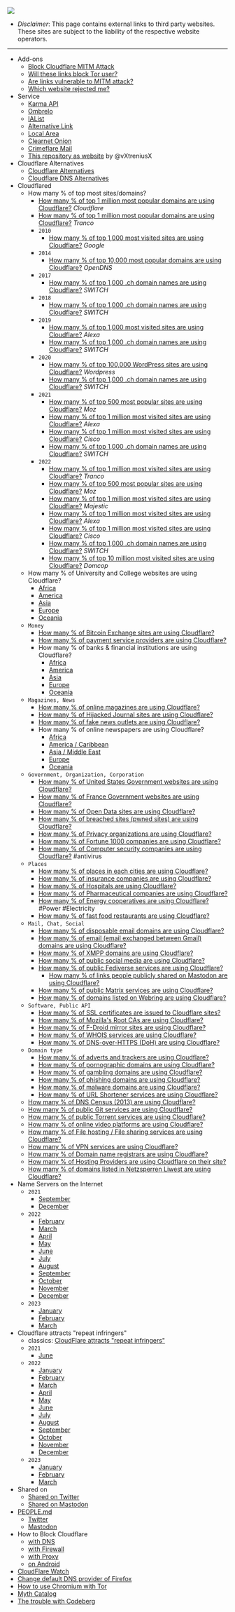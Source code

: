 ![](../image/bookstack.jpg)

- *Disclaimer*: This page contains external links to third party websites. These sites are subject to the liability of the respective website operators.

---

- Add-ons
  - [Block Cloudflare MITM Attack](addon/bcma.md)
  - [Will these links block Tor user?](addon/isat.md)
  - [Are links vulnerable to MITM attack?](addon/ismm.md)
  - [Which website rejected me?](addon/urjm.md)
- Service
  - [Karma API](service/karma_api.md)
  - [Ombrelo](service/ombrelo.md)
  - [IAList](https://ialist.crimeflare.eu.org)
  - [Alternative Link](service/altlink.md)
  - [Local Area](https://localarea.crimeflare.eu.org)
  - [Clearnet Onion](https://clearnetonion.eu.org)
  - [Crimeflare Mail](https://mail.crimeflare.eu.org)
  - [This repository as website](https://decloudflare.crimeflare.eu.org) by @vXtreniusX
- Cloudflare Alternatives
  - [Cloudflare Alternatives](alternative/cloudflare.md)
  - [Cloudflare DNS Alternatives](alternative/domaindns.md)
- Cloudflared
  - How many % of top most sites/domains?
    - [How many % of top 1 million most popular domains are using Cloudflare?](cloudflared/top/cloudflare.md) _Cloudflare_
    - [How many % of top 1 million most popular domains are using Cloudflare?](cloudflared/top/tranco.md) _Tranco_
    - `2010`
      - [How many % of top 1,000 most visited sites are using Cloudflare?](cloudflared/top/2010-google.md) _Google_
    - `2014`
      - [How many % of top 10,000 most popular domains are using Cloudflare?](cloudflared/top/2014-opendns.md) _OpenDNS_
    - `2017`
      - [How many % of top 1,000 .ch domain names are using Cloudflare?](cloudflared/top/2017-switchch.md) _SWITCH_
    - `2018`
      - [How many % of top 1,000 .ch domain names are using Cloudflare?](cloudflared/top/2018-switchch.md) _SWITCH_
    - `2019`
      - [How many % of top 1,000 most visited sites are using Cloudflare?](cloudflared/top/2019-alexa.md) _Alexa_
      - [How many % of top 1,000 .ch domain names are using Cloudflare?](cloudflared/top/2019-switchch.md) _SWITCH_
    - `2020`
      - [How many % of top 100,000 WordPress sites are using Cloudflare?](cloudflared/top/2020-wordpress.md) _Wordpress_
      - [How many % of top 1,000 .ch domain names are using Cloudflare?](cloudflared/top/2020-switchch.md) _SWITCH_
    - `2021`
      - [How many % of top 500 most popular sites are using Cloudflare?](cloudflared/top/2021-moz.md) _Moz_
      - [How many % of top 1 million most visited sites are using Cloudflare?](cloudflared/top/2021-alexa.md) _Alexa_
      - [How many % of top 1 million most visited sites are using Cloudflare?](cloudflared/top/2021-cisco.md) _Cisco_
      - [How many % of top 1,000 .ch domain names are using Cloudflare?](cloudflared/top/2021-switchch.md) _SWITCH_
    - `2022`
      - [How many % of top 1 million most visited sites are using Cloudflare?](cloudflared/top/2022-tranco.md) _Tranco_
      - [How many % of top 500 most popular sites are using Cloudflare?](cloudflared/top/2022-moz.md) _Moz_
      - [How many % of top 1 million most visited sites are using Cloudflare?](cloudflared/top/2022-majestic.md) _Majestic_
      - [How many % of top 1 million most visited sites are using Cloudflare?](cloudflared/top/2022-alexa.md) _Alexa_
      - [How many % of top 1 million most visited sites are using Cloudflare?](cloudflared/top/2022-cisco.md) _Cisco_
      - [How many % of top 1,000 .ch domain names are using Cloudflare?](cloudflared/top/2022-switchch.md) _SWITCH_
      - [How many % of top 10 million most visited sites are using Cloudflare?](cloudflared/top/2022-domcop.md) _Domcop_
  - How many % of University and College websites are using Cloudflare?
    - [Africa](cloudflared/collegeuniversity/africa.md)
    - [America](cloudflared/collegeuniversity/america.md)
    - [Asia](cloudflared/collegeuniversity/asia.md)
    - [Europe](cloudflared/collegeuniversity/europe.md)
    - [Oceania](cloudflared/collegeuniversity/oceania.md)
  - `Money`
    - [How many % of Bitcoin Exchange sites are using Cloudflare?](cloudflared/bitcoinexchange.md)
    - [How many % of payment service providers are using Cloudflare?](cloudflared/paymentservices.md)
    - How many % of banks & financial institutions are using Cloudflare?
      - [Africa](cloudflared/financial/africa.md)
      - [America](cloudflared/financial/america.md)
      - [Asia](cloudflared/financial/asia.md)
      - [Europe](cloudflared/financial/europe.md)
      - [Oceania](cloudflared/financial/oceania.md)
  - `Magazines, News`
    - [How many % of online magazines are using Cloudflare?](cloudflared/magazine.md)
    - [How many % of Hijacked Journal sites are using Cloudflare?](cloudflared/hijacked_journal.md)
    - [How many % of fake news outlets are using Cloudflare?](cloudflared/fakenews.md)
    - How many % of online newspapers are using Cloudflare?
      - [Africa](cloudflared/newspaper/africa.md)
      - [America / Caribbean](cloudflared/newspaper/america.md)
      - [Asia / Middle East](cloudflared/newspaper/asia.md)
      - [Europe](cloudflared/newspaper/europe.md)
      - [Oceania](cloudflared/newspaper/oceania.md)
  - `Government, Organization, Corporation`
    - [How many % of United States Government websites are using Cloudflare?](cloudflared/government/govusa.md)
    - [How many % of France Government websites are using Cloudflare?](cloudflared/government/govfr.md)
    - [How many % of Open Data sites are using Cloudflare?](cloudflared/opendata.md)
    - [How many % of breached sites (pwned sites) are using Cloudflare?](cloudflared/pwned_databreach.md)
    - [How many % of Privacy organizations are using Cloudflare?](cloudflared/privacy_organizations.md)
    - [How many % of Fortune 1000 companies are using Cloudflare?](cloudflared/fortune1000.md)
    - [How many % of Computer security companies are using Cloudflare?](cloudflared/computer_security.md) #antivirus
  - `Places`
    - [How many % of places in each cities are using Cloudflare?](cloudflared/city_place.md)
    - [How many % of insurance companies are using Cloudflare?](cloudflared/insurance.md)
    - [How many % of Hospitals are using Cloudflare?](cloudflared/hospital.md)
    - [How many % of Pharmaceutical companies are using Cloudflare?](cloudflared/pharmaceutical.md)
    - [How many % of Energy cooperatives are using Cloudflare?](cloudflared/energy_cooperatives.md) #Power #Electricity
    - [How many % of fast food restaurants are using Cloudflare?](cloudflared/fastfood.md)
  - `Mail, Chat, Social`
    - [How many % of disposable email domains are using Cloudflare?](cloudflared/disposable_email.md)
    - [How many % of email (email exchanged between Gmail) domains are using Cloudflare?](cloudflared/gmail_email_domains.md)
    - [How many % of XMPP domains are using Cloudflare?](cloudflared/xmpp_domains.md)
    - [How many % of public social media are using Cloudflare?](cloudflared/socialmedia.md)
    - [How many % of public Fediverse services are using Cloudflare?](cloudflared/fediverse.md)
      - [How many % of links people publicly shared on Mastodon are using Cloudflare?](cloudflared/shared_mastodon.md)
    - [How many % of public Matrix services are using Cloudflare?](cloudflared/matrix.md)
    - [How many % of domains listed on Webring are using Cloudflare?](cloudflared/webring.md)
  - `Software, Public API`
    - [How many % of SSL certificates are issued to Cloudflare sites?](cloudflared/ssl_certificate.md)
    - [How many % of Mozilla's Root CAs are using Cloudflare?](cloudflared/mozilla_rootca.md)
    - [How many % of F-Droid mirror sites are using Cloudflare?](cloudflared/fdroid_mirrors.md)
    - [How many % of WHOIS services are using Cloudflare?](cloudflared/whois.md)
    - [How many % of DNS-over-HTTPS (DoH) are using Cloudflare?](cloudflared/dns-over-https.md)
  - `Domain type`
    - [How many % of adverts and trackers are using Cloudflare?](cloudflared/adverts.md)
    - [How many % of pornographic domains are using Cloudflare?](cloudflared/pornography.md)
    - [How many % of gambling domains are using Cloudflare?](cloudflared/gambling.md)
    - [How many % of phishing domains are using Cloudflare?](cloudflared/phishing.md)
    - [How many % of malware domains are using Cloudflare?](cloudflared/malware.md)
    - [How many % of URL Shortener services are using Cloudflare?](cloudflared/urlshortening.md)
  - [How many % of DNS Census (2013) are using Cloudflare?](cloudflared/dns_census_2013.md)
  - [How many % of public Git services are using Cloudflare?](cloudflared/gitservices.md)
  - [How many % of public Torrent services are using Cloudflare?](cloudflared/torrents.md)
  - [How many % of online video platforms are using Cloudflare?](cloudflared/videoplatform.md)
  - [How many % of File hosting / File sharing services are using Cloudflare?](cloudflared/filehosting.md)
  - [How many % of VPN services are using Cloudflare?](cloudflared/vpnservice.md)
  - [How many % of Domain name registrars are using Cloudflare?](cloudflared/domain_registrars.md)
  - [How many % of Hosting Providers are using Cloudflare on their site?](cloudflared/hostingprovider.md)
  - [How many % of domains listed in Netzsperren Liwest are using Cloudflare?](subfiles/cloudflared/netzsperren_liwest.md)
- Name Servers on the Internet
  - `2021`
    - [September](nameservers/2021-09.md)
    - [December](nameservers/2021-12.md)
  - `2022`
    - [February](nameservers/2022-02.md)
    - [March](nameservers/2022-03.md)
    - [April](nameservers/2022-04.md)
    - [May](nameservers/2022-05.md)
    - [June](nameservers/2022-06.md)
    - [July](nameservers/2022-07.md)
    - [August](nameservers/2022-08.md)
    - [September](nameservers/2022-09.md)
    - [October](nameservers/2022-10.md)
    - [November](nameservers/2022-11.md)
    - [December](nameservers/2022-12.md)
  - `2023`
    - [January](nameservers/2023-01.md)
    - [February](nameservers/2023-02.md)
    - [March](nameservers/2023-03.md)
- Cloudflare attracts "repeat infringers"
  - classics: [CloudFlare attracts "repeat infringers"](classics/repeats.md)
  - `2021`
    - [June](repeat_infringers/2021-06.md)
  - `2022`
    - [January](repeat_infringers/2022-01.md)
    - [February](repeat_infringers/2022-02.md)
    - [March](repeat_infringers/2022-03.md)
    - [April](repeat_infringers/2022-04.md)
    - [May](repeat_infringers/2022-05.md)
    - [June](repeat_infringers/2022-06.md)
    - [July](repeat_infringers/2022-07.md)
    - [August](repeat_infringers/2022-08.md)
    - [September](repeat_infringers/2022-09.md)
    - [October](repeat_infringers/2022-10.md)
    - [November](repeat_infringers/2022-11.md)
    - [December](repeat_infringers/2022-12.md)
  - `2023`
    - [January](repeat_infringers/2023-01.md)
    - [February](repeat_infringers/2023-02.md)
    - [March](repeat_infringers/2023-03.md)
- Shared on
  - [Shared on Twitter](shared_on_twitter.md)
  - [Shared on Mastodon](shared_on_mastodon.md)
- [PEOPLE.md](../PEOPLE.md)
  - [Twitter](people/twitter.md)
  - [Mastodon](people/mastodon.md)
- How to Block Cloudflare
  - [with DNS](block_cloudflare_with/dns.md)
  - [with Firewall](block_cloudflare_with/firewall.md)
  - [with Proxy](block_cloudflare_with/proxy.md)
  - [on Android](block_cloudflare_with/android.md)
- [CloudFlare Watch](classics/README.md)
- [Change default DNS provider of Firefox](change-firefox-dns.md)
- [How to use Chromium with Tor](chromium_tor.md)
- [Myth Catalog](myth_catalog.md)
- [The trouble with Codeberg](the_trouble_with_codeberg.md)
